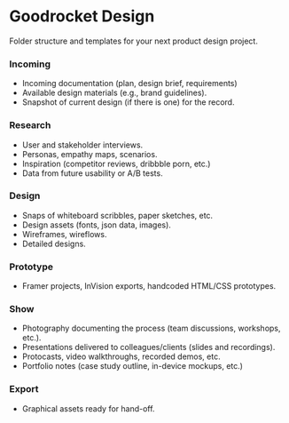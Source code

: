 # Goodrocket Design

Folder structure and templates for your next product design project.

### Incoming

- Incoming documentation (plan, design brief, requirements)
- Available design materials (e.g., brand guidelines).
- Snapshot of current design (if there is one) for the record.

### Research

- User and stakeholder interviews.
- Personas, empathy maps, scenarios.
- Inspiration (competitor reviews, dribbble porn, etc.)
- Data from future usability or A/B tests.

### Design

- Snaps of whiteboard scribbles, paper sketches, etc.
- Design assets (fonts, json data, images).
- Wireframes, wireflows.
- Detailed designs.

### Prototype

- Framer projects, InVision exports, handcoded HTML/CSS prototypes.

### Show

- Photography documenting the process (team discussions, workshops, etc.).
- Presentations delivered to colleagues/clients (slides and recordings).
- Protocasts, video walkthroughs, recorded demos, etc.
- Portfolio notes (case study outline, in-device mockups, etc.)

### Export

- Graphical assets ready for hand-off.
